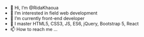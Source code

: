 - 👋 Hi, I’m @RidaKhaoua
- 👀 I’m interested in field web development
- 🌱 I’m currently front-end developer 
- 💞️ I master HTML5, CSS3, JS, ES6, jQuery, Bootstrap 5, React
- 📫 How to reach me ...

<!---
RidaKhaoua/RidaKhaoua is a ✨ special ✨ repository because its `README.md` (this file) appears on your GitHub profile.
You can click the Preview link to take a look at your changes.
--->
